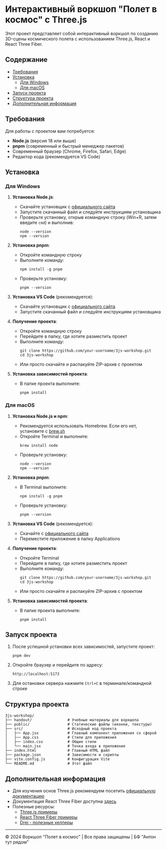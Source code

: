 # Интерактивный воркшоп "Полет в космос" с Three.js

Этот проект представляет собой интерактивный воркшоп по созданию 3D-сцены космического полета с использованием Three.js, React и React Three Fiber.

## Содержание

- [Требования](#требования)
- [Установка](#установка)
  - [Для Windows](#для-windows)
  - [Для macOS](#для-macos)
- [Запуск проекта](#запуск-проекта)
- [Структура проекта](#структура-проекта)
- [Дополнительная информация](#дополнительная-информация)

## Требования

Для работы с проектом вам потребуется:

- **Node.js** (версия 18 или выше)
- **pnpm** (современный и быстрый менеджер пакетов)
- Современный браузер (Chrome, Firefox, Safari, Edge)
- Редактор кода (рекомендуется VS Code)

## Установка

### Для Windows

1. **Установка Node.js**:
   - Скачайте установщик с [официального сайта](https://nodejs.org/)
   - Запустите скачанный файл и следуйте инструкциям установщика
   - Проверьте установку, открыв командную строку (Win+R, затем введите `cmd`) и выполнив:
     ```
     node --version
     npm --version
     ```

2. **Установка pnpm**:
   - Откройте командную строку
   - Выполните команду:
     ```
     npm install -g pnpm
     ```
   - Проверьте установку:
     ```
     pnpm --version
     ```

3. **Установка VS Code** (рекомендуется):
   - Скачайте установщик с [официального сайта](https://code.visualstudio.com/)
   - Запустите скачанный файл и следуйте инструкциям установщика

4. **Получение проекта**:
   - Откройте командную строку
   - Перейдите в папку, где хотите разместить проект
   - Выполните команду:
     ```
     git clone https://github.com/your-username/3js-workshop.git
     cd 3js-workshop
     ```
   - Или просто скачайте и распакуйте ZIP-архив с проектом

5. **Установка зависимостей проекта**:
   - В папке проекта выполните:
     ```
     pnpm install
     ```

### Для macOS

1. **Установка Node.js и npm**:
   - Рекомендуется использовать Homebrew. Если его нет, установите с [brew.sh](https://brew.sh/)
   - Откройте Terminal и выполните:
     ```
     brew install node
     ```
   - Проверьте установку:
     ```
     node --version
     npm --version
     ```

2. **Установка pnpm**:
   - В Terminal выполните:
     ```
     npm install -g pnpm
     ```
   - Проверьте установку:
     ```
     pnpm --version
     ```

3. **Установка VS Code** (рекомендуется):
   - Скачайте с [официального сайта](https://code.visualstudio.com/)
   - Переместите приложение в папку Applications

4. **Получение проекта**:
   - Откройте Terminal
   - Перейдите в папку, где хотите разместить проект
   - Выполните команду:
     ```
     git clone https://github.com/your-username/3js-workshop.git
     cd 3js-workshop
     ```
   - Или просто скачайте и распакуйте ZIP-архив с проектом

5. **Установка зависимостей проекта**:
   - В папке проекта выполните:
     ```
     pnpm install
     ```

## Запуск проекта

1. После успешной установки всех зависимостей, запустите проект:
   ```
   pnpm dev
   ```

2. Откройте браузер и перейдите по адресу:
   ```
   http://localhost:5173
   ```

3. Для остановки сервера нажмите `Ctrl+C` в терминале/командной строке

## Структура проекта

```
3js-workshop/
├── handout/                # Учебные материалы для воркшопа
├── public/                 # Статические файлы (иконки, текстуры)
├── src/                    # Исходный код проекта
│   ├── App.jsx             # Главный компонент приложения со сферой
│   ├── App.css             # Стили для приложения
│   ├── index.css           # Общие стили
│   └── main.jsx            # Точка входа в приложение
├── index.html              # Главный HTML файл
├── package.json            # Зависимости и скрипты
├── vite.config.js          # Конфигурация Vite
└── README.md               # Этот файл
```

## Дополнительная информация

- Для изучения основ Three.js рекомендуем посетить [официальную документацию](https://threejs.org/docs/)
- Документация React Three Fiber доступна [здесь](https://docs.pmnd.rs/react-three-fiber/getting-started/introduction)
- Полезные ресурсы:
  - [Three.js примеры](https://threejs.org/examples/)
  - [React Three Fiber примеры](https://docs.pmnd.rs/react-three-fiber/getting-started/examples)
  - [Drei - полезные хелперы](https://github.com/pmndrs/drei)

---

© 2024 Воркшоп "Полет в космос" | Все права защищены | БФ "Антон тут рядом"
